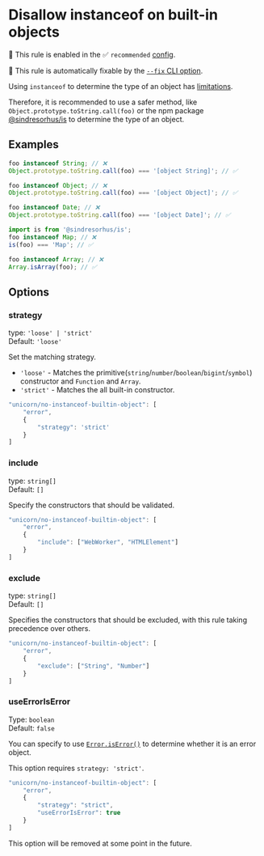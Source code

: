# Disallow instanceof on built-in objects

💼 This rule is enabled in the ✅ `recommended` [config](https://github.com/sindresorhus/eslint-plugin-unicorn#preset-configs-eslintconfigjs).

🔧 This rule is automatically fixable by the [`--fix` CLI option](https://eslint.org/docs/latest/user-guide/command-line-interface#--fix).

<!-- end auto-generated rule header -->
<!-- Do not manually modify this header. Run: `npm run fix:eslint-docs` -->

Using `instanceof` to determine the type of an object has [limitations](https://developer.mozilla.org/en-US/docs/Web/JavaScript/Reference/Operators/instanceof#instanceof_and_multiple_realms).

Therefore, it is recommended to use a safer method, like `Object.prototype.toString.call(foo)` or the npm package [@sindresorhus/is](https://www.npmjs.com/package/@sindresorhus/is) to determine the type of an object.

## Examples

```js
foo instanceof String; // ❌
Object.prototype.toString.call(foo) === '[object String]'; // ✅
```

```js
foo instanceof Object; // ❌
Object.prototype.toString.call(foo) === '[object Object]'; // ✅
```

```js
foo instanceof Date; // ❌
Object.prototype.toString.call(foo) === '[object Date]'; // ✅
```

```js
import is from '@sindresorhus/is';
foo instanceof Map; // ❌
is(foo) === 'Map'; // ✅
```

```js
foo instanceof Array; // ❌
Array.isArray(foo); // ✅
```

## Options

### strategy

type: `'loose' | 'strict'`\
Default: `'loose'`

Set the matching strategy.

- `'loose'` - Matches the primitive(`string`/`number`/`boolean`/`bigint`/`symbol`) constructor and `Function` and `Array`.
- `'strict'` - Matches the all built-in constructor.

```js
"unicorn/no-instanceof-builtin-object": [
	"error",
	{
		"strategy": 'strict'
	}
]
```

### include

type: `string[]`\
Default: `[]`

Specify the constructors that should be validated.

```js
"unicorn/no-instanceof-builtin-object": [
	"error",
	{
		"include": ["WebWorker", "HTMLElement"]
	}
]
```

### exclude

type: `string[]`\
Default: `[]`

Specifies the constructors that should be excluded, with this rule taking precedence over others.

```js
"unicorn/no-instanceof-builtin-object": [
	"error",
	{
		"exclude": ["String", "Number"]
	}
]
```

### useErrorIsError

Type: `boolean`\
Default: `false`

You can specify to use [`Error.isError()`](https://github.com/tc39/proposal-is-error) to determine whether it is an error object.

This option requires `strategy: 'strict'`.

```js
"unicorn/no-instanceof-builtin-object": [
	"error",
	{
		"strategy": "strict",
		"useErrorIsError": true
	}
]
```

This option will be removed at some point in the future.

